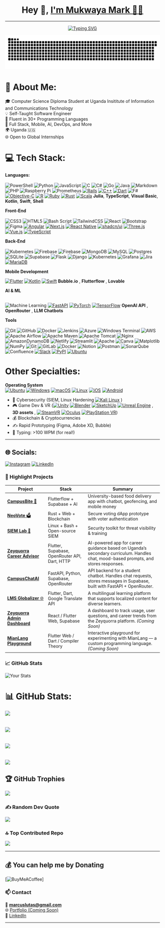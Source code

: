 <!--# 👋 Hi, I'm Mukwaya Mark (a.k.a. marcusmi4n)

 -->

<!-- Hero text -->
<h1 align="center">Hey 👋, <a href="https://miantechnologies.webflow.io/">I'm Mukwaya Mark 👨‍💻</a></h1>

---
<!-- Typing text -->
<p align="center">
  <a href="https://git.io/typing-svg">
      <img src="https://readme-typing-svg.herokuapp.com?font=Fira+Code&pause=1000&width=435&lines=Computer+Scientist+%F0%9F%A7%91%E2%80%8D%F0%9F%92%BB;Tech++Enthusiast+%F0%9F%9A%80;%E2%8F%B3+Self+-+Taught+Software+Engineer+%E2%9E%A1%EF%B8%8F+;%F0%9F%92%BB+Full+Stack+Developer+%7C+%E2%9A%99%EF%B8%8F+DevOps;%F0%9F%97%82%EF%B8%8F+AI+%7C+%E2%9A%99%EF%B8%8F+Machine+Learning;%F0%9F%9A%80+Fluent+in+30++Programming+Languages;%F0%9F%A4%96+Automating+processes;%F0%9F%8C%8D+3+years+of+experience;%F0%9F%A7%A0+Strong+analytical+skills;%F0%9F%A4%9D+Team-oriented+mindset;%F0%9F%8E%AF+Delivering+impactful+results" alt="Typing SVG" />
  </a>
</p>

<!-- Snake Game -->
<picture>
  <source media="(prefers-color-scheme: dark)" srcset="https://raw.githubusercontent.com/Abhiz2411/Abhiz2411/output/github-snake-dark.svg" />
  <source media="(prefers-color-scheme: light)" srcset="https://raw.githubusercontent.com/Abhiz2411/Abhiz2411/output/github-snake.svg" />
  <img alt="github-snake" src="https://raw.githubusercontent.com/Abhiz2411/Abhiz2411/output/github-snake.svg" />
</picture>

# 💫 About Me:
🎓 Computer Science Diploma Student at Uganda Insititute of Information and Communications Technology <br> 💡 Self-Taught Software Engineer <br>
🧠 Fluent in 30+ Programming Languages <br> 🔧 Full Stack, Mobile, AI, DevOps, and More <br>
🌍 Uganda 🇺🇬 <br>🌐 Open to Global Internships 

# 💻 Tech Stack:
**Languages:**<br/><br/>
 ![PowerShell](https://img.shields.io/badge/PowerShell-%235391FE.svg?style=for-the-badge&logo=powershell&logoColor=white)   ![Python](https://img.shields.io/badge/python-3670A0?style=for-the-badge&logo=python&logoColor=ffdd54)  ![JavaScript](https://img.shields.io/badge/javascript-%23323330.svg?style=for-the-badge&logo=javascript&logoColor=%23F7DF1E)   ![C](https://img.shields.io/badge/c-%2300599C.svg?style=for-the-badge&logo=c&logoColor=white)  ![C#](https://img.shields.io/badge/c%23-%23239120.svg?style=for-the-badge&logo=csharp&logoColor=white)  ![Go](https://img.shields.io/badge/go-%2300ADD8.svg?style=for-the-badge&logo=go&logoColor=white)  ![Java](https://img.shields.io/badge/java-%23ED8B00.svg?style=for-the-badge&logo=openjdk&logoColor=white)  ![Markdown](https://img.shields.io/badge/markdown-%23000000.svg?style=for-the-badge&logo=markdown&logoColor=white)  ![PHP](https://img.shields.io/badge/php-%23777BB4.svg?style=for-the-badge&logo=php&logoColor=white)   ![Raspberry Pi](https://img.shields.io/badge/-Raspberry_Pi-C51A4A?style=for-the-badge&logo=Raspberry-Pi)  ![Prometheus](https://img.shields.io/badge/Prometheus-E6522C?style=for-the-badge&logo=Prometheus&logoColor=white) [![Rails](https://img.shields.io/badge/Rails-%23CC0000.svg?logo=ruby-on-rails&logoColor=white)](#) [![C++](https://img.shields.io/badge/C++-%2300599C.svg?logo=c%2B%2B&logoColor=white)](#) [![Dart](https://img.shields.io/badge/Dart-%230175C2.svg?logo=dart&logoColor=white)](#) ![F#](https://img.shields.io/badge/F%23-378BBA?logo=fsharp&logoColor=fff) [![Objective-C](https://img.shields.io/badge/Objective--C-%233A95E3.svg?&logo=apple&logoColor=white)](#) [![R](https://img.shields.io/badge/R-%23276DC3.svg?logo=r&logoColor=white)](#) [![Ruby](https://img.shields.io/badge/Ruby-%23CC342D.svg?&logo=ruby&logoColor=white)](#) [![Rust](https://img.shields.io/badge/Rust-%23000000.svg?e&logo=rust&logoColor=white)](#) [![Scala](https://img.shields.io/badge/Scala-%23DC322F.svg?logo=scala&logoColor=white)](#)    **Julia**, **TypeScript**, **Visual Basic**, **Kotlin**, **Swift**, **Shell**



**Front-End**<br/><br/>
 ![CSS3](https://img.shields.io/badge/css3-%231572B6.svg?style=for-the-badge&logo=css3&logoColor=white) ![HTML5](https://img.shields.io/badge/html5-%23E34F26.svg?style=for-the-badge&logo=html5&logoColor=white) ![Bash Script](https://img.shields.io/badge/bash_script-%23121011.svg?style=for-the-badge&logo=gnu-bash&logoColor=white)  ![TailwindCSS](https://img.shields.io/badge/tailwindcss-%2338B2AC.svg?style=for-the-badge&logo=tailwind-css&logoColor=white)  ![React](https://img.shields.io/badge/react-%2320232a.svg?style=for-the-badge&logo=react&logoColor=%2361DAFB)  ![Bootstrap](https://img.shields.io/badge/bootstrap-%238511FA.svg?style=for-the-badge&logo=bootstrap&logoColor=white)  ![Figma](https://img.shields.io/badge/figma-%23F24E1E.svg?style=for-the-badge&logo=figma&logoColor=white) [![Angular](https://img.shields.io/badge/Angular-%23DD0031.svg?logo=angular&logoColor=white)](#) [![Next.js](https://img.shields.io/badge/Next.js-black?logo=next.js&logoColor=white)](#) [![React Native](https://img.shields.io/badge/React_Native-%2320232a.svg?logo=react&logoColor=%2361DAFB)](#) [![shadcn/ui](https://img.shields.io/badge/shadcn%2Fui-000?logo=shadcnui&logoColor=fff)](#) [![Three.js](https://img.shields.io/badge/Three.js-000?logo=threedotjs&logoColor=fff)](#) [![Vue.js](https://img.shields.io/badge/Vue.js-4FC08D?logo=vuedotjs&logoColor=fff)](#) [![TypeScript](https://img.shields.io/badge/TypeScript-3178C6?logo=typescript&logoColor=fff)](#)

**Back-End**<br/><br/>
 ![Kubernetes](https://img.shields.io/badge/kubernetes-%23326ce5.svg?style=for-the-badge&logo=kubernetes&logoColor=white)  ![Firebase](https://img.shields.io/badge/firebase-%23039BE5.svg?style=for-the-badge&logo=firebase) ![Firebase](https://img.shields.io/badge/firebase-a08021?style=for-the-badge&logo=firebase&logoColor=ffcd34) ![MongoDB](https://img.shields.io/badge/MongoDB-%234ea94b.svg?style=for-the-badge&logo=mongodb&logoColor=white) ![MySQL](https://img.shields.io/badge/mysql-4479A1.svg?style=for-the-badge&logo=mysql&logoColor=white) ![Postgres](https://img.shields.io/badge/postgres-%23316192.svg?style=for-the-badge&logo=postgresql&logoColor=white) ![SQLite](https://img.shields.io/badge/sqlite-%2307405e.svg?style=for-the-badge&logo=sqlite&logoColor=white) ![Supabase](https://img.shields.io/badge/Supabase-3ECF8E?style=for-the-badge&logo=supabase&logoColor=white)  ![Flask](https://img.shields.io/badge/flask-%23000.svg?style=for-the-badge&logo=flask&logoColor=white) ![Django](https://img.shields.io/badge/django-%23092E20.svg?style=for-the-badge&logo=django&logoColor=white)  ![Kubernetes](https://img.shields.io/badge/kubernetes-%23326ce5.svg?style=for-the-badge&logo=kubernetes&logoColor=white) ![Grafana](https://img.shields.io/badge/grafana-%23F46800.svg?style=for-the-badge&logo=grafana&logoColor=white) ![Jira](https://img.shields.io/badge/jira-%230A0FFF.svg?style=for-the-badge&logo=jira&logoColor=white) [![MariaDB](https://img.shields.io/badge/MariaDB-003545?logo=mariadb&logoColor=white)](#)


**Mobile Development**

[![Flutter](https://img.shields.io/badge/Flutter-02569B?logo=flutter&logoColor=fff)](#) [![Kotlin](https://img.shields.io/badge/Kotlin-%237F52FF.svg?logo=kotlin&logoColor=white)](#) [![Swift](https://img.shields.io/badge/Swift-F54A2A?logo=swift&logoColor=white)](#)    **Bubble.io** , **Flutterflow** , **Lovable**

**AI & ML**<br/><br/>

![Machine Learning](https://img.shields.io/badge/-Machine_Learning-FF6F00?style=flat-square&logo=TensorFlow&logoColor=white) [![FastAPI](https://img.shields.io/badge/FastAPI-009485.svg?logo=fastapi&logoColor=white)](#) [![PyTorch](https://img.shields.io/badge/PyTorch-ee4c2c?logo=pytorch&logoColor=white)](#) [![TensorFlow](https://img.shields.io/badge/TensorFlow-ff8f00?logo=tensorflow&logoColor=white)](#)    **OpenAI API** , **OpenRouter** , **LLM Chatbots**


**Tools**<br/><br/>
 ![Git](https://img.shields.io/badge/git-%23F05033.svg?style=for-the-badge&logo=git&logoColor=white) ![GitHub](https://img.shields.io/badge/github-%23121011.svg?style=for-the-badge&logo=github&logoColor=white) ![Docker](https://img.shields.io/badge/docker-%230db7ed.svg?style=for-the-badge&logo=docker&logoColor=white) ![Jenkins](https://img.shields.io/badge/jenkins-%232C5263.svg?style=for-the-badge&logo=jenkins&logoColor=white) ![Azure](https://img.shields.io/badge/azure-%230072C6.svg?style=for-the-badge&logo=microsoftazure&logoColor=white)  ![Windows Terminal](https://img.shields.io/badge/Windows%20Terminal-%234D4D4D.svg?style=for-the-badge&logo=windows-terminal&logoColor=white) ![AWS](https://img.shields.io/badge/AWS-%23FF9900.svg?style=for-the-badge&logo=amazon-aws&logoColor=white)  ![Apache Airflow](https://img.shields.io/badge/Apache%20Airflow-017CEE?style=for-the-badge&logo=Apache%20Airflow&logoColor=white) ![Apache Maven](https://img.shields.io/badge/Apache%20Maven-C71A36?style=for-the-badge&logo=Apache%20Maven&logoColor=white) ![Apache Tomcat](https://img.shields.io/badge/apache%20tomcat-%23F8DC75.svg?style=for-the-badge&logo=apache-tomcat&logoColor=black) ![Nginx](https://img.shields.io/badge/nginx-%23009639.svg?style=for-the-badge&logo=nginx&logoColor=white) ![AmazonDynamoDB](https://img.shields.io/badge/Amazon%20DynamoDB-4053D6?style=for-the-badge&logo=Amazon%20DynamoDB&logoColor=white) ![Netlify](https://img.shields.io/badge/netlify-%23000000.svg?style=for-the-badge&logo=netlify&logoColor=#00C7B7) ![Streamlit](https://img.shields.io/badge/Streamlit-%23FE4B4B.svg?style=for-the-badge&logo=streamlit&logoColor=white) ![Apache](https://img.shields.io/badge/apache-%23D42029.svg?style=for-the-badge&logo=apache&logoColor=white) ![Canva](https://img.shields.io/badge/Canva-%2300C4CC.svg?style=for-the-badge&logo=Canva&logoColor=white) ![Matplotlib](https://img.shields.io/badge/Matplotlib-%23ffffff.svg?style=for-the-badge&logo=Matplotlib&logoColor=black) ![NumPy](https://img.shields.io/badge/numpy-%23013243.svg?style=for-the-badge&logo=numpy&logoColor=white) ![Git](https://img.shields.io/badge/git-%23F05033.svg?style=for-the-badge&logo=git&logoColor=white) ![GitLab](https://img.shields.io/badge/gitlab-%23181717.svg?style=for-the-badge&logo=gitlab&logoColor=white)  ![Docker](https://img.shields.io/badge/docker-%230db7ed.svg?style=for-the-badge&logo=docker&logoColor=white) ![Notion](https://img.shields.io/badge/Notion-%23000000.svg?style=for-the-badge&logo=notion&logoColor=white) ![Postman](https://img.shields.io/badge/Postman-FF6C37?style=for-the-badge&logo=postman&logoColor=white) ![SonarQube](https://img.shields.io/badge/SonarQube-black?style=for-the-badge&logo=sonarqube&logoColor=4E9BCD)  ![Confluence](https://img.shields.io/badge/confluence-%23172BF4.svg?style=for-the-badge&logo=confluence&logoColor=white) [![Slack](https://img.shields.io/badge/Slack-4A154B?logo=slack&logoColor=fff)](#) [![PyPI](https://img.shields.io/badge/PyPI-3775A9?logo=pypi&logoColor=fff)](#) [![Ubuntu](https://img.shields.io/badge/Ubuntu-E95420?logo=ubuntu&logoColor=white)](#)


# Other Specialties:
**Operating System**<br/>
[![Ubuntu](https://img.shields.io/badge/Ubuntu-E95420?logo=ubuntu&logoColor=white)](#) [![Windows](https://custom-icon-badges.demolab.com/badge/Windows-0078D6?logo=windows11&logoColor=white)](#) [![macOS](https://img.shields.io/badge/macOS-000000?logo=apple&logoColor=F0F0F0)](#) [![Linux](https://img.shields.io/badge/Linux-FCC624?logo=linux&logoColor=black)](#) [![iOS](https://img.shields.io/badge/iOS-000000?&logo=apple&logoColor=white)](#) [![Android](https://img.shields.io/badge/Android-3DDC84?logo=android&logoColor=white)](#)
- 🔐 Cybersecurity (SIEM, Linux Hardening [![Kali Linux](https://img.shields.io/badge/Kali%20Linux-557C94?logo=kalilinux&logoColor=fff)](#) )  
- 🎮 Game Dev & VR ([![Unity](https://img.shields.io/badge/Unity-%23000000.svg?logo=unity&logoColor=white)](#) [![Blender](https://img.shields.io/badge/Blender-%23F5792A.svg?logo=blender&logoColor=white)](#) [![SketchUp](https://img.shields.io/badge/SketchUp-005F9E?logo=sketchup&logoColor=fff)](#) [![Unreal Engine](https://img.shields.io/badge/Unreal%20Engine-%23313131.svg?logo=unrealengine&logoColor=white)](#) , **3D assets** , [![SteamVR](https://img.shields.io/badge/SteamVR-%23232F3E.svg?logo=steam&logoColor=white)](#) [![Oculus](https://img.shields.io/badge/Oculus-%231A1A1A.svg?logo=oculus&logoColor=white)](#) [![PlayStation VR](https://img.shields.io/badge/PlayStation%20VR-%23007ACC.svg?logo=playstation&logoColor=white)](#))  
- 💰 Blockchain & Cryptocurrencies  
- ✍️ Rapid Prototyping (Figma, Adobe XD, Bubble)  
- 🚀 Typing: >100 WPM (for real!)
---
## 🌐 Socials:
[![Instagram](https://img.shields.io/badge/Instagram-%23E4405F.svg?logo=Instagram&logoColor=white)](https://instagram.com/marcuslutas_) [![LinkedIn](https://img.shields.io/badge/LinkedIn-%230077B5.svg?logo=linkedin&logoColor=white)](https://www.linkedin.com/in/mark-mukwaya-2281a3349/)

### 📌 Highlight Projects
| Project | Stack | Summary |
|--------|-------|---------|
| [**CampusBite** 🍔](https://campusbite.flutterflow.app) | Flutterflow + Supabase + AI | University-based food delivery app with chatbot, geofencing, and mobile money |
|  [**NeoVote** 🗳️](https://github.com/marcusmi4n/NeoVote-Secure-Voting-Prototype.git) | Rust + Web + Blockchain | Secure voting dApp prototype with voter authentication |
| [**SIEM Lab** 🔐](https://github.com/marcusmi4n/SIEM-Lab-Mini-Security-Incident-and-Event-Monitoring-System.git) | Linux + Bash + Open-source SIEM | Security toolkit for threat visibility & training |
| [**Zeyquorra Career Advisor**](https://github.com/marcusmi4n/Zeyquorra-AI-Powered-Career-Advisor-App.git) | Flutter, Supabase, OpenRouter API, Dart, HTTP | AI-powered app for career guidance based on Uganda’s secondary curriculum. Handles chat, mood-based prompts, and stores responses. |
| [**CampusChatAI**](https://github.com/marcusmi4n/CampusChatAI.git) | FastAPI, Python, Supabase, OpenRouter | API backend for a student chatbot. Handles chat requests, stores messages in Supabase, built with FastAPI + OpenRouter. |
| [**LMS Globalizer** 🌐](https://github.com/marcusmi4n/LMS-Globalizer-Multilingual-Learning-System-with-CI-CD.git) | Flutter, Dart, Google Translate API | A multilingual learning platform that supports localized content for diverse learners. |
| [**Zeyquorra Admin Dashboard**](https://github.com/marcusmi4n/Zeyquorra-AI-Powered-Career-Advisor-App.git) | React / Flutter Web, Supabase | A dashboard to track usage, user questions, and career trends from the Zeyquorra platform. *(Coming Soon)* |
| [**MianLang Playground**](https://github.com/marcusmi4n/MianLang-Playground.git) | Flutter Web / Dart / Compiler Theory | Interactive playground for experimenting with MianLang — a custom programming language. *(Coming Soon)* |

### 📈 GitHub Stats

![Your Stats](https://github-readme-stats.vercel.app/api?username=marcusmi4n&show_icons=true&theme=tokyonight)

# 📊 GitHub Stats:
![](https://komarev.com/ghpvc/?username=marcusmi4n&base=1023)<br/><br/><br/>
![](https://github-readme-stats.vercel.app/api?username=marcusmi4n&theme=tokyonight&hide_border=false&include_all_commits=true&count_private=true)<br/><br/><br/>
![](https://github-readme-streak-stats.herokuapp.com/?user=marcusmi4n&theme=tokyonight&hide_border=false)<br/><br/><br/>
![](https://github-readme-stats.vercel.app/api/top-langs/?username=marcusmi4n&theme=tokyonight&hide_border=false&include_all_commits=true&count_private=true&layout=compact)

## 🏆 GitHub Trophies
![](https://github-profile-trophy.vercel.app/?username=marcusmi4n&theme=tokyonight&no-frame=false&no-bg=false&margin-w=4)

### ✍️ Random Dev Quote
![](https://quotes-github-readme.vercel.app/api?type=horizontal&theme=tokyonight)

### 🔝 Top Contributed Repo
![](https://github-contributor-stats.vercel.app/api?username=marcusmi4n&limit=5&theme=dark&combine_all_yearly_contributions=true)

---
<!-- [![](https://visitcount.itsvg.in/api?id=marcusmi4n&icon=0&color=0)](https://visitcount.itsvg.in) -->

  ## 💰 You can help me by Donating
  [![BuyMeACoffee](https://img.shields.io/badge/Buy%20Me%20a%20Coffee-ffdd00?style=for-the-badge&logo=buy-me-a-coffee&logoColor=black)] 
  
### 📫 Contact
📧 **marcuslutas@gmail.com**      
🌐 [Portfolio (Coming Soon)](https://github.com/marcusmi4n)  
🔗 [LinkedIn](https://linkedin.com/in/mukwayamark)  

---

